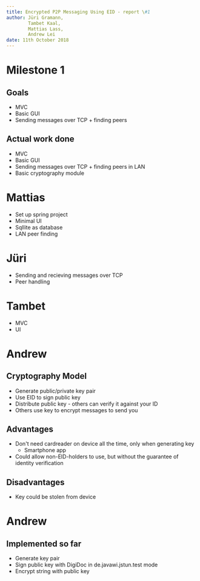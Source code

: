 ```yaml
---
title: Encrypted P2P Messaging Using EID - report \#1
author: Jüri Gramann, 
        Tambet Kaal, 
        Mattias Lass, 
        Andrew Lei
date: 11th October 2018
---
```


# Milestone 1
## Goals 
- MVC
- Basic GUI
- Sending messages over TCP + finding peers

## Actual work done 
- MVC
- Basic GUI
- Sending messages over TCP + finding peers in LAN
- Basic cryptography module

# Mattias
- Set up spring project
- Minimal UI
- Sqllite as database
- LAN peer finding

# Jüri
- Sending and recieving messages over TCP
- Peer handling

# Tambet
- MVC
- UI

# Andrew
## Cryptography Model

- Generate public/private key pair
- Use EID to sign public key
- Distribute public key - others can verify it against your ID
- Others use key to encrypt messages to send you

## Advantages

- Don't need cardreader on device all the time, only when generating key
  - Smartphone app
- Could allow non-EID-holders to use, but without the guarantee of identity verification

## Disadvantages

- Key could be stolen from device

# Andrew
## Implemented so far

- Generate key pair
- Sign public key with DigiDoc in de.javawi.jstun.test mode
- Encrypt string with public key
